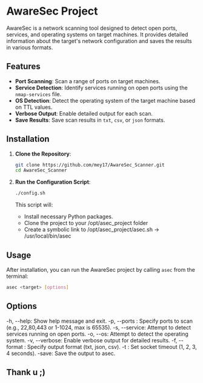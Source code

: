# AwareSec Project

AwareSec is a network scanning tool designed to detect open ports, services, and operating systems on target machines. It provides detailed information about the target's network configuration and saves the results in various formats.

## Features

- **Port Scanning**: Scan a range of ports on target machines.
- **Service Detection**: Identify services running on open ports using the `nmap-services` file.
- **OS Detection**: Detect the operating system of the target machine based on TTL values.
- **Verbose Output**: Enable detailed output for each scan.
- **Save Results**: Save scan results in `txt`, `csv`, or `json` formats.

## Installation

1. **Clone the Repository**:
    ```bash
    git clone https://github.com/mey17/AwareSec_Scanner.git
    cd AwareSec_Scanner
    ```

2. **Run the Configuration Script**:
    ```bash
    ./config.sh
    ```

    This script will:
    - Install necessary Python packages.
    - Clone the project to your /opt/asec_project folder
    - Create a symbolic link to /opt/asec_project/asec.sh -> /usr/local/bin/asec
## Usage

After installation, you can run the AwareSec project by calling `asec` from the terminal:

```bash
asec <target> [options]
```

## Options
-h, --help: Show help message and exit.
-p, --ports <ports>: Specify ports to scan (e.g., 22,80,443 or 1-1024, max is 65535).
-s, --service: Attempt to detect services running on open ports.
-o, --os: Attempt to detect the operating system.
-v, --verbose: Enable verbose output for detailed results.
-f, --format <type>: Specify output format (txt, json, csv).
-t <timeout>: Set socket timeout (1, 2, 3, 4 seconds).
-save: Save the output to asec.



## Thank u ;)